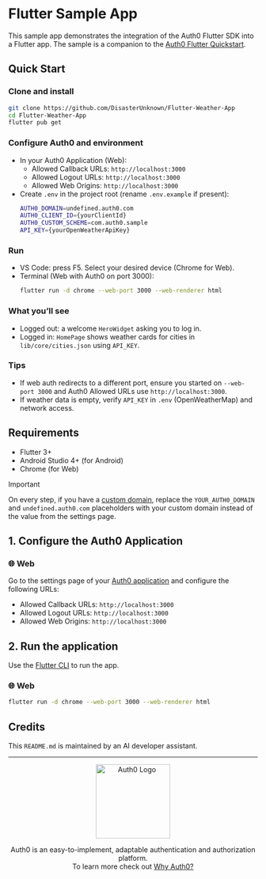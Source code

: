 # Flutter Sample App

This sample app demonstrates the integration of the Auth0 Flutter SDK into a Flutter app. The sample is a companion to the [Auth0 Flutter Quickstart](https://auth0.com/docs/quickstart/native/flutter/interactive).

## Quick Start

### Clone and install

```sh
git clone https://github.com/DisasterUnknown/Flutter-Weather-App
cd Flutter-Weather-App
flutter pub get
```

### Configure Auth0 and environment

- In your Auth0 Application (Web):
  - Allowed Callback URLs: `http://localhost:3000`
  - Allowed Logout URLs: `http://localhost:3000`
  - Allowed Web Origins: `http://localhost:3000`
- Create `.env` in the project root (rename `.env.example` if present):
  ```sh
  AUTH0_DOMAIN=undefined.auth0.com
  AUTH0_CLIENT_ID={yourClientId}
  AUTH0_CUSTOM_SCHEME=com.auth0.sample
  API_KEY={yourOpenWeatherApiKey}
  ```

### Run

- VS Code: press F5. Select your desired device (Chrome for Web).
- Terminal (Web with Auth0 on port 3000):
  ```sh
  flutter run -d chrome --web-port 3000 --web-renderer html
  ```

### What you’ll see

- Logged out: a welcome `HeroWidget` asking you to log in.
- Logged in: `HomePage` shows weather cards for cities in `lib/core/cities.json` using `API_KEY`.

### Tips

- If web auth redirects to a different port, ensure you started on `--web-port 3000` and Auth0 Allowed URLs use `http://localhost:3000`.
- If weather data is empty, verify `API_KEY` in `.env` (OpenWeatherMap) and network access.

## Requirements

- Flutter 3+
- Android Studio 4+ (for Android)
- Chrome (for Web)

> [!IMPORTANT]
> On every step, if you have a [custom domain](https://auth0.com/docs/customize/custom-domains), replace the `YOUR_AUTH0_DOMAIN` and `undefined.auth0.com` placeholders with your custom domain instead of the value from the settings page.

## 1. Configure the Auth0 Application

### 🌐 Web

Go to the settings page of your [Auth0 application](https://manage.auth0.com/#/applications/) and configure the following URLs:

- Allowed Callback URLs: `http://localhost:3000`
- Allowed Logout URLs: `http://localhost:3000`
- Allowed Web Origins: `http://localhost:3000`

## 2. Run the application

Use the [Flutter CLI](https://docs.flutter.dev/reference/flutter-cli) to run the app.

### 🌐 Web

```sh
flutter run -d chrome --web-port 3000 --web-renderer html
```

## Credits

This `README.md` is maintained by an AI developer assistant.

 

---

<p align="center">
  <picture>
    <source media="(prefers-color-scheme: light)" srcset="https://cdn.auth0.com/website/sdks/logos/auth0_light_mode.png" width="150">
    <source media="(prefers-color-scheme: dark)" srcset="https://cdn.auth0.com/website/sdks/logos/auth0_dark_mode.png" width="150">
    <img alt="Auth0 Logo" src="https://cdn.auth0.com/website/sdks/logos/auth0_light_mode.png" width="150">
  </picture>
</p>

<p align="center">Auth0 is an easy-to-implement, adaptable authentication and authorization platform. <br>To learn more check out <a href="https://auth0.com/why-auth0">Why Auth0?</a></p>


